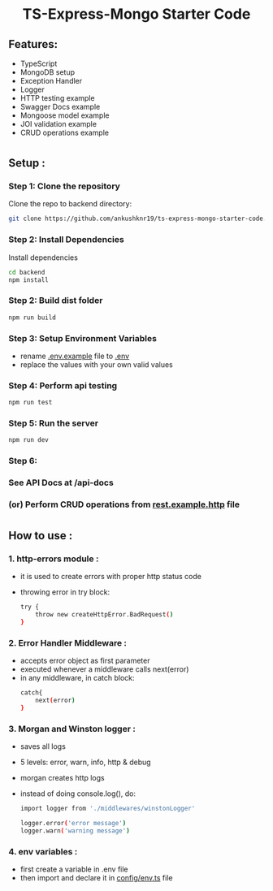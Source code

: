 <h1 align="center"> TS-Express-Mongo Starter Code </h1>

## Features:

-  TypeScript
-  MongoDB setup
-  Exception Handler
-  Logger
-  HTTP testing example
-  Swagger Docs example
-  Mongoose model example
-  JOI validation example
-  CRUD operations example

#

## Setup :

### Step 1: Clone the repository

Clone the repo to backend directory:

```sh
git clone https://github.com/ankushknr19/ts-express-mongo-starter-code.git backend
```

### Step 2: Install Dependencies

Install dependencies

```sh
cd backend
npm install
```

### Step 2: Build dist folder

```sh
npm run build
```

### Step 3: Setup Environment Variables

-  rename [.env.example](./backend/.env.example) file to [.env](/)
-  replace the values with your own valid values

### Step 4: Perform api testing

```sh
npm run test
```

### Step 5: Run the server

```sh
npm run dev
```

### Step 6:

### See API Docs at <a> /api-docs </a>

### (or) Perform CRUD operations from [rest.example.http](./backend/rest.example.http.http) file

#

## How to use :

### 1. http-errors module :

-  it is used to create errors with proper http status code
-  throwing error in try block:

   ```sh
   try {
       throw new createHttpError.BadRequest()
   }

   ```

### 2. Error Handler Middleware :

-  accepts error object as first parameter
-  executed whenever a middleware calls next(error)
-  in any middleware, in catch block:
   ```sh
   catch{
       next(error)
   }
   ```

### 3. Morgan and Winston logger :

-  saves all logs
-  5 levels: error, warn, info, http & debug
-  morgan creates http logs
-  instead of doing console.log(), do:

   ```sh
   import logger from './middlewares/winstonLogger'

   logger.error('error message')
   logger.warn('warning message')
   ```

### 4. env variables :

-  first create a variable in .env file
-  then import and declare it in [config/env.ts](./backend/src/config/env.ts) file

#

